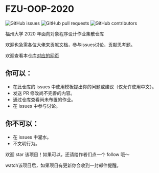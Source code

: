 # FZU-OOP-2020

![GitHub issues](https://img.shields.io/github/issues-raw/jihuayu/FZU-OOP-2020)   ![GitHub pull requests](https://img.shields.io/github/issues-pr/jihuayu/FZU-OOP-2020)  ![GitHub contributors](https://img.shields.io/github/contributors/jihuayu/FZU-OOP-2020)


福州大学 2020 年面向对象程序设计作业集散仓库  

欢迎也急需各位大佬来贡献文档，参与issues讨论，贡献思考题。

欢迎查看本仓库[对应的网页](https://oop.jihuayu.site/)

## 你可以：
- 在此仓库的 issues 中使用模板提出你的问题或建议（仅允许使用中文）。
- 发送 PR 修改尚不完善的内容。
- 通过仓库查看尚未布置的作业。
- 在 issues 中参与讨论。

## 你不可以：
- 在 issues 中灌水。
- 不文明行为。

欢迎 star 该项目！如果可以，还请给作者们点一个 follow 哦～

watch该项目后，如果项目有更新你会收到一封邮件提醒。
